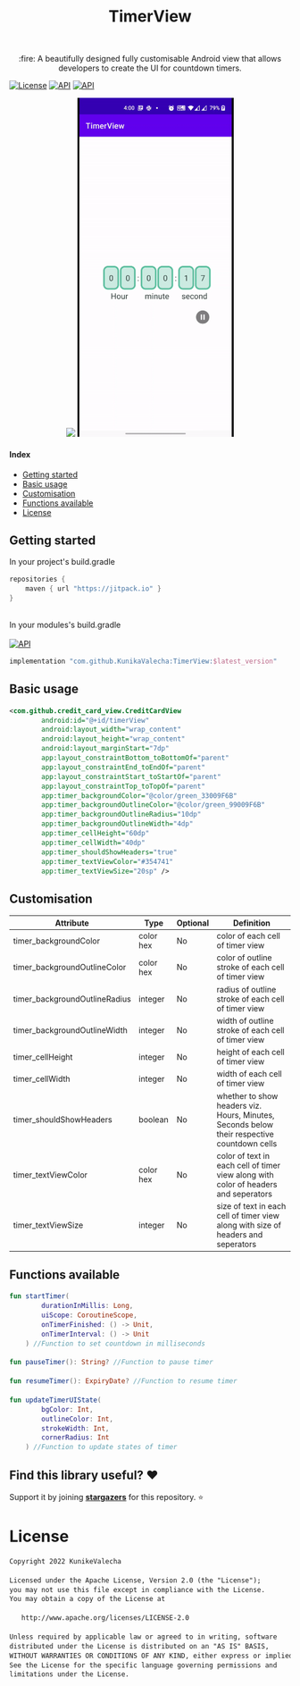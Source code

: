 <h1 align="center">TimerView</h1></br>
<p align="center">
:fire: A beautifully designed fully customisable Android view that allows developers to create the UI for countdown timers. <br>
</p>
<p align="start">
  <a href="https://opensource.org/licenses/Apache-2.0"><img alt="License" src="https://img.shields.io/badge/License-Apache%202.0-blue.svg"/></a>
  <a href="https://android-arsenal.com/api?level=21"><img alt="API" src="https://img.shields.io/badge/API-21%2B-brightgreen.svg?style=flat"/></a>
  <a href="https://jitpack.io/#KunikaValecha/CreditCardView"><img alt="API" src="https://jitpack.io/v/KunikaValecha/TimerView.svg?style=flat"/></a>
</p>

<p align="center">
<img src="https://github.com/KunikaValecha/TimerView/blob/master/assets/timer-view.jpg" width="273"/>
<img src="https://github.com/KunikaValecha/TimerView/blob/master/assets/timer-view.gif" width="280"/>
</p>

#### Index
+ [Getting started](#getting-started)
+ [Basic usage](#basic-usage)
+ [Customisation](#customisation)
+ [Functions available](#functions-available)
+ [License](#license)

## Getting started
In your project's build.gradle

```gradle
repositories {
    maven { url "https://jitpack.io" }
}
```
</br>
In your modules's build.gradle
</br>
<br>
<a href="https://jitpack.io/#KunikaValecha/TimerView"><img alt="API" src="https://jitpack.io/v/KunikaValecha/TimerView.svg?style=flat"/></a>
</br>

```gradle
implementation "com.github.KunikaValecha:TimerView:$latest_version"
```

## Basic usage

```xml
<com.github.credit_card_view.CreditCardView
        android:id="@+id/timerView"
        android:layout_width="wrap_content"
        android:layout_height="wrap_content"
        android:layout_marginStart="7dp"
        app:layout_constraintBottom_toBottomOf="parent"
        app:layout_constraintEnd_toEndOf="parent"
        app:layout_constraintStart_toStartOf="parent"
        app:layout_constraintTop_toTopOf="parent"
        app:timer_backgroundColor="@color/green_33009F6B"
        app:timer_backgroundOutlineColor="@color/green_99009F6B"
        app:timer_backgroundOutlineRadius="10dp"
        app:timer_backgroundOutlineWidth="4dp"
        app:timer_cellHeight="60dp"
        app:timer_cellWidth="40dp"
        app:timer_shouldShowHeaders="true"
        app:timer_textViewColor="#354741"
        app:timer_textViewSize="20sp" />
```

## Customisation
| Attribute  | Type | Optional | Definition |
| ------------- | ------------- | ------------- | ------------- |
| timer_backgroundColor  | color hex  | No | color of each cell of timer view |
| timer_backgroundOutlineColor  | color hex  | No | color of outline stroke of each cell of timer view  |
| timer_backgroundOutlineRadius  | integer  | No  | radius of outline stroke of each cell of timer view |
| timer_backgroundOutlineWidth  | integer  | No  | width of outline stroke of each cell of timer view |
| timer_cellHeight  | integer  | No  | height of each cell of timer view |
| timer_cellWidth  | integer  | No  | width of each cell of timer view |
| timer_shouldShowHeaders  | boolean  | No  | whether to show headers viz. Hours, Minutes, Seconds below their respective countdown cells |
| timer_textViewColor  | color hex  | No  | color of text in each cell of timer view along with color of headers and seperators |
| timer_textViewSize  | integer  | No  | size of text in each cell of timer view along with size of headers and seperators |

## Functions available
```kotlin
fun startTimer(
        durationInMillis: Long,
        uiScope: CoroutineScope,
        onTimerFinished: () -> Unit,
        onTimerInterval: () -> Unit
    ) //Function to set countdown in milliseconds

fun pauseTimer(): String? //Function to pause timer

fun resumeTimer(): ExpiryDate? //Function to resume timer

fun updateTimerUIState(
        bgColor: Int,
        outlineColor: Int,
        strokeWidth: Int,
        cornerRadius: Int
    ) //Function to update states of timer
```

## Find this library useful? :heart:
Support it by joining __[stargazers](https://github.com/KunikaValecha/TimerView/stargazers)__ for this repository. :star:

# License
```xml
Copyright 2022 KunikeValecha

Licensed under the Apache License, Version 2.0 (the "License");
you may not use this file except in compliance with the License.
You may obtain a copy of the License at

   http://www.apache.org/licenses/LICENSE-2.0

Unless required by applicable law or agreed to in writing, software
distributed under the License is distributed on an "AS IS" BASIS,
WITHOUT WARRANTIES OR CONDITIONS OF ANY KIND, either express or implied.
See the License for the specific language governing permissions and
limitations under the License.
```
